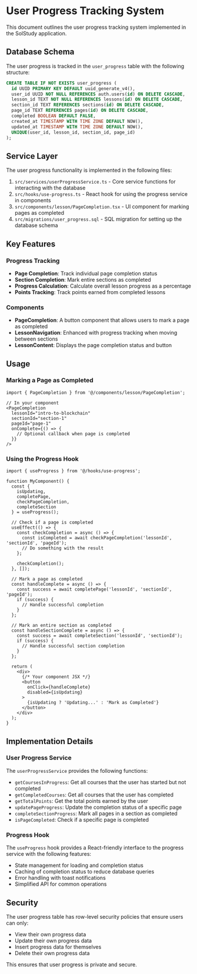 # User Progress Tracking System

This document outlines the user progress tracking system implemented in the SolStudy application.

## Database Schema

The user progress is tracked in the `user_progress` table with the following structure:

```sql
CREATE TABLE IF NOT EXISTS user_progress (
  id UUID PRIMARY KEY DEFAULT uuid_generate_v4(),
  user_id UUID NOT NULL REFERENCES auth.users(id) ON DELETE CASCADE,
  lesson_id TEXT NOT NULL REFERENCES lessons(id) ON DELETE CASCADE,
  section_id TEXT REFERENCES sections(id) ON DELETE CASCADE,
  page_id TEXT REFERENCES pages(id) ON DELETE CASCADE,
  completed BOOLEAN DEFAULT FALSE,
  created_at TIMESTAMP WITH TIME ZONE DEFAULT NOW(),
  updated_at TIMESTAMP WITH TIME ZONE DEFAULT NOW(),
  UNIQUE(user_id, lesson_id, section_id, page_id)
);
```

## Service Layer

The user progress functionality is implemented in the following files:

1. `src/services/userProgressService.ts` - Core service functions for interacting with the database
2. `src/hooks/use-progress.ts` - React hook for using the progress service in components
3. `src/components/lesson/PageCompletion.tsx` - UI component for marking pages as completed
4. `src/migrations/user_progress.sql` - SQL migration for setting up the database schema

## Key Features

### Progress Tracking

- **Page Completion**: Track individual page completion status
- **Section Completion**: Mark entire sections as completed
- **Progress Calculation**: Calculate overall lesson progress as a percentage
- **Points Tracking**: Track points earned from completed lessons

### Components

- **PageCompletion**: A button component that allows users to mark a page as completed
- **LessonNavigation**: Enhanced with progress tracking when moving between sections
- **LessonContent**: Displays the page completion status and button

## Usage

### Marking a Page as Completed

```tsx
import { PageCompletion } from '@/components/lesson/PageCompletion';

// In your component
<PageCompletion
  lessonId="intro-to-blockchain"
  sectionId="section-1"
  pageId="page-1"
  onComplete={() => {
    // Optional callback when page is completed
  }}
/>
```

### Using the Progress Hook

```tsx
import { useProgress } from '@/hooks/use-progress';

function MyComponent() {
  const { 
    isUpdating,
    completePage,
    checkPageCompletion,
    completeSection
  } = useProgress();
  
  // Check if a page is completed
  useEffect(() => {
    const checkCompletion = async () => {
      const isCompleted = await checkPageCompletion('lessonId', 'sectionId', 'pageId');
      // Do something with the result
    };
    
    checkCompletion();
  }, []);
  
  // Mark a page as completed
  const handleComplete = async () => {
    const success = await completePage('lessonId', 'sectionId', 'pageId');
    if (success) {
      // Handle successful completion
    }
  };
  
  // Mark an entire section as completed
  const handleSectionComplete = async () => {
    const success = await completeSection('lessonId', 'sectionId');
    if (success) {
      // Handle successful section completion
    }
  };
  
  return (
    <div>
      {/* Your component JSX */}
      <button 
        onClick={handleComplete}
        disabled={isUpdating}
      >
        {isUpdating ? 'Updating...' : 'Mark as Completed'}
      </button>
    </div>
  );
}
```

## Implementation Details

### User Progress Service

The `userProgressService` provides the following functions:

- `getCoursesInProgress`: Get all courses that the user has started but not completed
- `getCompletedCourses`: Get all courses that the user has completed
- `getTotalPoints`: Get the total points earned by the user
- `updatePageProgress`: Update the completion status of a specific page
- `completeSectionProgress`: Mark all pages in a section as completed
- `isPageCompleted`: Check if a specific page is completed

### Progress Hook

The `useProgress` hook provides a React-friendly interface to the progress service with the following features:

- State management for loading and completion status
- Caching of completion status to reduce database queries
- Error handling with toast notifications
- Simplified API for common operations

## Security

The user progress table has row-level security policies that ensure users can only:

- View their own progress data
- Update their own progress data
- Insert progress data for themselves
- Delete their own progress data

This ensures that user progress is private and secure. 
